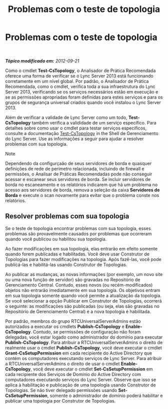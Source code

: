 ﻿---
title: Problemas com o teste de topologia
TOCTitle: Problemas com o teste de topologia
ms:assetid: 821e8916-7b5d-4f64-8fb0-e5cc392ec1bb
ms:mtpsurl: https://technet.microsoft.com/pt-br/library/JJ205045(v=OCS.15)
ms:contentKeyID: 49307295
ms.date: 05/19/2016
mtps_version: v=OCS.15
ms.translationtype: HT
---

# Problemas com o teste de topologia

 

_**Tópico modificado em:** 2012-09-21_

Como o cmdlet **Test-CsTopology**, o Analisador de Prática Recomendada oferece uma forma de verificar se o Lync Server 2013 está funcionando corretamente em um nível global. Por padrão, o Analisador de Prática Recomendada, como o cmdlet, verifica toda a sua infraestrutura do Lync Server 2013, verificando se os serviços necessários estão em execução e se as permissões apropriadas foram definidas para estes serviços e para os grupos de segurança universal criados quando você instalou o Lync Server 2013.

Além de verificar a validade de Lync Server como um todo, **Test-CsTopology** também verifica a valididade de um serviço específico. Para detalhes sobre como usar o cmdlet para testar serviços específicos, consulte a documentação [Test-CsTopology](https://docs.microsoft.com/en-us/powershell/module/skype/Test-CsTopology) in the Shell de Gerenciamento do Lync Server. Use as informações a seguir para ajudar a resolver problemas com sua topologia.

> [!NOTE]  
> Dependendo da configurçaão de seus servidores de borda e quasquer definições de rede de perímetro relacionada, incluindo de firewall e permissões, o Analisar de Práticas Recomendadas pode não conseguir acessar e escanear seus servidores de borda. Se incluir servidores de borda no escaneamento e os relatórios indicarem que há um problema no acesso aos servidores de borda, remova a seleção da caixa <strong>Servidores de Borda</strong> e execute o scan novamente para evitar que o problema conste nos relatórios.

## Resolver problemas com sua topologia

Se o teste de topologia encontrar problemas com sua topologia, esses problemas são provavelmente causados por problemas que ocorreram quando você publicou ou habilitou sua topologia.

Ao fazer modificações em sua topologia, elas entrarão em efeito somente quando forem publicadas e habilitadas. Você deve usar Construtor de Topologias para fazer modificações na topologia. Após fazê-las, você pode publicá-las e habilitá-las usando Construtor de Topologias.

Ao publicar as mudanças, as novas informações (por exemplo, um novo site ou uma nova função de servidor) são gravadas no Repositório de Gerenciamento Central. Contudo, esses novos (ou recém-modificados) objetos não entrarão imediatamente em sua topologia. Os objetivos entram em sua topologia somente quando você permite a atualização da topologia. Se você selecionar a opção Publicar em Construtor de Topologias, ocorrerá o seguinte: as modificações são publicadas (ou seja, elas são gravadas no Repositório de Gerenciamento Central) e a nova topologia é habilitada.

Por padrão, membros do grupo RTCUniversalServerAdmins estão autorizados a executar os cmdlets **Publish-CsTopology** e **Enable-CsTopology**. Contudo, se permissões de configuração não foram delegadas, você estar logado como administrador do domínio para executar **Publish-CsTopology**. Para atribuir a RTCUniversalServerAdmins o direito de realmente usar o cmdlet **Publish-CsTopology**, você deve executar o cmdlet **Grant-CsSetupPermission** em cada recipiente do Active Directory que contém os computadores executando serviços de Lync Server. Para atribuir a RTCUniversalServerAdmins o direito de usar o cmdlet **Enable-CsTopology**, você deve executar o cmdlet **Set-CsSetupPermission** em cada recipiente dos Serviços de Domínio do Active Directory com computadores executando serviços do Lync Server. Observe que isso se aplica à habilitação e publicação de uma topologia usando Construtor de Topologias. Se não tiver delegado permissões usando **Set-CsSetupPermission**, somente o administrador de domínio poderá habilitar e publicar uma topologia por Construtor de Topologias.


